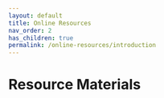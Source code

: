 ```yaml
---
layout: default
title: Online Resources
nav_order: 2
has_children: true
permalink: /online-resources/introduction
---
```

# Resource Materials
